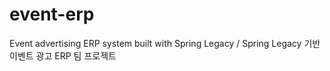 # event-erp
Event advertising ERP system built with Spring Legacy / Spring Legacy 기반 이벤트 광고 ERP 팀 프로젝트
